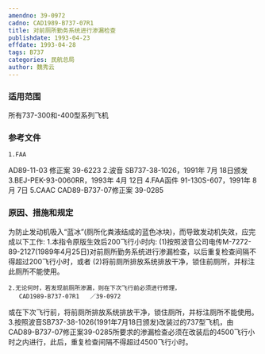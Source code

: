 ```yaml
---
amendno: 39-0972
cadno: CAD1989-B737-07R1
title: 对前厕所勤务系统进行渗漏检查
publishdate: 1993-04-23
effdate: 1993-04-28
tags: B737
categories: 民航总局
author: 魏秀云
---
```


### 适用范围 
所有737-300和-400型系列飞机

<!--more-->
### 参考文件
    1.FAA 
AD89-11-03 修正案 39-6223 
    2.波音 
SB737-38-1026，1991年 7月 18日颁发
 3.BEJ-PEK-93-0060RR，1993年 4月 12日
    4.FAA函件 91-130S-607，1991年 8月 7日
    5.CAAC CAD89-B737-07修正案 39-0285 

### 原因、措施和规定 
为防止发动机吸入“蓝冰”(厕所化粪液结成的蓝色冰块)，而导致发动机失效，应完成以下工作: 
    1.本指令原版生效后200飞行小时内: 
(1)按照波音公司电传M-7272-89-2127(1989年4月25日)对前厕所勤务系统进行渗漏检查，以后重复检查间隔不得超过200飞行小时，或者 
      (2)将前厕所排放系统排放干净，锁住前厕所，并标注此厕所不能使用。 

    2.无论何时，若发现前厕所渗漏，则在下次飞行前必须进行修理，
       CAD1989-B737-07R1   ／39-0972 
或在下次飞行前，将前厕所排放系统排放干净，锁住厕所，并标注厕所不能使用。 
    3.按照波音SB737-38-1026(1991年7月18日颁发)改装过的737型飞机，由CAD89-B737-07修正案39-0285所要求的渗漏检查必须在改装后的4500飞行小时之内进行，此后，重复检查间隔不得超过4500飞行小时。
